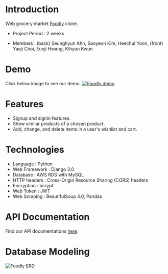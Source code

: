 # Introduction

Web grocery market [Foodly](https://foodly-store.myshopify.com/) clone. 

+ Project Period  : 2 weeks

+ Members         : (back) Seunghyun Ahn, Sooyeon Kim, Heechul Yoon, (front) Yaeji Choi, Eunji Hwang, Kihyun Kwun
         
# Demo
Click below image to see our demo.
[![Foodly demo](https://i.ibb.co/DbfDptM/Screen-Shot-2020-03-17-at-8-46-32-PM.png=200x)](https://www.youtube.com/watch?v=1K8aV-KZMQw&feature=youtu.be)

# Features
+ Signup and signin features.
+ Show similar products of a chosen product.
+ Add, change, and delete items in a user's wishlist and cart.


# Technologies
+ Language      : Python
+ Web Framework : Django 3.0
+ Database      : AWS RDS with MySQL
+ HTTP headers  : Cross-Origin Resource Sharing (CORS) headers
+ Encryption    : bcrypt
+ Web Token     : JWT
+ Web Scraping  : BeautifulSoup 4.0, Pandas

# API Documentation
Find our API documentations [here](https://documenter.getpostman.com/view/10398571/SzS4T8ME).

# Database Modeling
![Foodly ERD](https://i.ibb.co/rFFmfMf/foodly-20200317-21-43.png)
